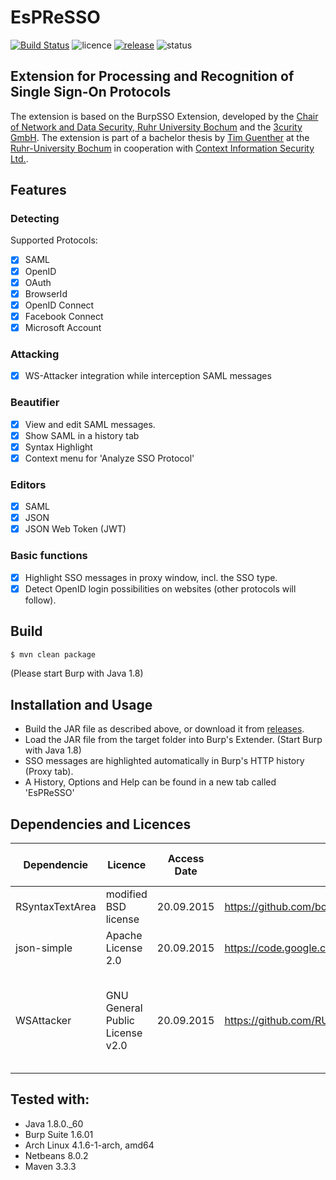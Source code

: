 # EsPReSSO
[![Build Status](https://travis-ci.org/RUB-NDS/BurpSSOExtension.svg?branch=master)](https://travis-ci.org/RUB-NDS/BurpSSOExtension)
![licence](https://img.shields.io/badge/License-GPLv2-brightgreen.svg)
[![release](https://img.shields.io/badge/Release-v2.0.2-blue.svg)](https://github.com/RUB-NDS/BurpSSOExtension/releases)
![status](https://img.shields.io/badge/Status-beta-yellow.svg)

## Extension for Processing and Recognition of Single Sign-On Protocols

The extension is based on the BurpSSO Extension, developed by the [Chair of Network and Data Security, Ruhr University 
Bochum](http://nds.rub.de/) and the [3curity GmbH](http://3curity.de/). The extension is part of a bachelor thesis by [Tim Guenther](https://github.com/TimGuenther) at the [Ruhr-University Bochum](http://rub.de/) in cooperation with [Context Information Security Ltd.](http://contextis.com/).


## Features

### Detecting
Supported Protocols:
- [x] SAML
- [x] OpenID
- [x] OAuth
- [x] BrowserId
- [x] OpenID Connect
- [x] Facebook Connect
- [x] Microsoft Account

### Attacking
- [x] WS-Attacker integration while interception SAML messages

### Beautifier
- [x] View and edit SAML messages.
- [x] Show SAML in a history tab
- [x] Syntax Highlight
- [x] Context menu for 'Analyze SSO Protocol'

### Editors
- [x] SAML
- [x] JSON
- [x] JSON Web Token (JWT)

### Basic functions
- [x] Highlight SSO messages in proxy window, incl. the SSO type.
- [x] Detect OpenID login possibilities on websites (other protocols will follow).

## Build
```bash
$ mvn clean package
```
(Please start Burp with Java 1.8)

## Installation and Usage

- Build the JAR file as described above, or download it from [releases](https://github.com/RUB-NDS/BurpSSOExtension/releases).
- Load the JAR file from the target folder into Burp's Extender. (Start Burp with Java 1.8)
- SSO messages are highlighted automatically in Burp's HTTP history (Proxy tab).
- A History, Options and Help can be found in a new tab called 'EsPReSSO'

## Dependencies and Licences

 Dependencie     | Licence                         | Access Date | Link                                          | Copyright (c) Date, Name                                             |
|-----------------|---------------------------------|-------------|-----------------------------------------------|----------------------------------------------------------------------|
| RSyntaxTextArea | modified BSD license            | 20.09.2015  | https://github.com/bobbylight/RSyntaxTextArea | 2012, Robert Futrell                                                 |
| json-simple     | Apache License 2.0              | 20.09.2015  | https://code.google.com/p/json-simple/        | Unkown, Yidong Fang                                                  |
| WSAttacker      | GNU General Public License v2.0 | 20.09.2015  | https://github.com/RUB-NDS/WS-Attacker/       | 2012, Christain Mainka, Andreas Falkenberg, Jurai Somorovski, et al. |

## Tested with:
- Java 1.8.0._60
- Burp Suite 1.6.01
- Arch Linux 4.1.6-1-arch, amd64
- Netbeans 8.0.2
- Maven 3.3.3


